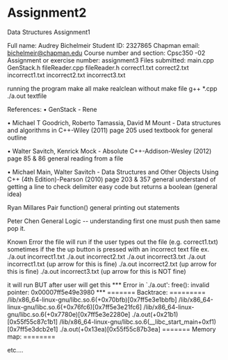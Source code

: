 # Assignment2
Data Structures Assignment1

Full name: Audrey Bichelmeir
Student ID: 2327865
Chapman email: bichelmeir@chapman.edu
Course number and section: Cpsc350 -02
Assignment or exercise number: assignment3
Files submitted:
main.cpp
GenStack.h
fileReader.cpp
fileReader.h
correct1.txt
correct2.txt
incorrect1.txt
incorrect2.txt
incorrect3.txt

running the program
make all
make realclean
without make file g++ *.cpp
./a.out textfile



References:
• GenStack - Rene

• Michael T Goodrich, Roberto Tamassia, David M Mount - Data structures and algorithms in C++-Wiley (2011) page 205
used textbook for general outline

• Walter Savitch, Kenrick Mock - Absolute C++-Addison-Wesley (2012) page 85 & 86
general reading from a file

• Michael Main, Walter Savitch - Data Structures and Other Objects Using C++ (4th Edition)-Pearson (2010) page 203 & 357
general understand of getting a line to check delimiter
easy code but returns a boolean (general idea)

Ryan Millares
Pair function()
general printing out statements

Peter Chen
General Logic -- understanding first one must push then same pop it.

Known Error
the file will run if the user types out the file (e.g. correct1.txt) sometimes if the the up button is pressed with an incorrect text file
ex.
./a.out incorrect1.txt
./a.out incorrect2.txt
./a.out incorrect3.txt
./a.out incorrect1.txt (up arrow for this is fine)
./a.out incorrect2.txt (up arrow for this is fine)
./a.out incorrect3.txt (up arrow for this is NOT fine)

it will run BUT after user will get this
*** Error in `./a.out': free(): invalid pointer: 0x00007ff5e49e3980 ***
======= Backtrace: =========
/lib/x86_64-linux-gnu/libc.so.6(+0x70bfb)[0x7ff5e3e1bbfb]
/lib/x86_64-linux-gnu/libc.so.6(+0x76fc6)[0x7ff5e3e21fc6]
/lib/x86_64-linux-gnu/libc.so.6(+0x7780e)[0x7ff5e3e2280e]
./a.out(+0x21b1)[0x55f55c87c1b1]
/lib/x86_64-linux-gnu/libc.so.6(__libc_start_main+0xf1)[0x7ff5e3dcb2e1]
./a.out(+0x13ea)[0x55f55c87b3ea]
======= Memory map: ========

etc....
